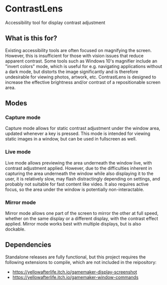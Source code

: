 # ContrastLens
Accessibility tool for display contrast adjustment

## What is this for?
Existing accessibility tools are often focused on magnifying the screen. However, this is insufficient for those with vision issues that reduce apparent contrast. Some tools such as Windows 10's magnifier include an "invert colors" mode, which is useful for e.g. navigating applications without a dark mode, but distorts the image significantly and is therefore undesirable for viewing photos, artwork, etc. ContrastLens is designed to increase the effective brightness and/or contrast of a repositionable screen area.

## Modes
### Capture mode
Capture mode allows for static contrast adjustment under the window area, updated whenever a key is pressed. This mode is intended for viewing static images in a window, but can be used in fullscreen as well.

### Live mode
Live mode allows previewing the area underneath the window live, with contrast adjustment applied. However, due to the difficulties inherent in capturing the area underneath the window while also displaying it to the user, it is relatively slow, may flash distractingly depending on settings, and probably not suitable for fast content like video. It also requires active focus, so the area under the window is potentially non-interactable.

### Mirror mode
Mirror mode allows one part of the screen to mirror the other at full speed, whether on the same display or a different display, with the contrast effect applied. Mirror mode works best with multiple displays, but is also dockable.

## Dependencies
Standalone releases are fully functional, but this project requires the following extensions to compile, which are not included in the reipository:

* https://yellowafterlife.itch.io/gamemaker-display-screenshot
* https://yellowafterlife.itch.io/gamemaker-window-commands

